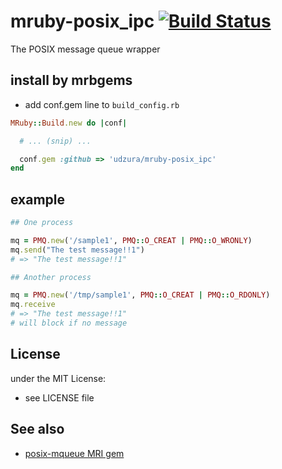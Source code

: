 # mruby-posix_ipc   [![Build Status](https://travis-ci.org/udzura/mruby-posix_ipc.svg?branch=master)](https://travis-ci.org/udzura/mruby-posix_ipc)

The POSIX message queue wrapper


## install by mrbgems

- add conf.gem line to `build_config.rb`

```ruby
MRuby::Build.new do |conf|

  # ... (snip) ...

  conf.gem :github => 'udzura/mruby-posix_ipc'
end
```

## example

```ruby
## One process

mq = PMQ.new('/sample1', PMQ::O_CREAT | PMQ::O_WRONLY)
mq.send("The test message!!1")
# => "The test message!!1"

## Another process

mq = PMQ.new('/tmp/sample1', PMQ::O_CREAT | PMQ::O_RDONLY)
mq.receive
# => "The test message!!1"
# will block if no message
```

## License

under the MIT License:

- see LICENSE file

## See also

- [posix-mqueue MRI gem](https://github.com/Sirupsen/posix-mqueue)
